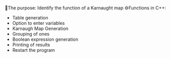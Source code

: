 🎯The purpose: Identify the function of a Karnaught map
⚙️Functions in C++:
  - Table generation
  - Option to enter variables
  - Karnaugh Map Generation
  - Grouping of ones
  - Boolean expression generation
  - Printing of results
  - Restart the program

